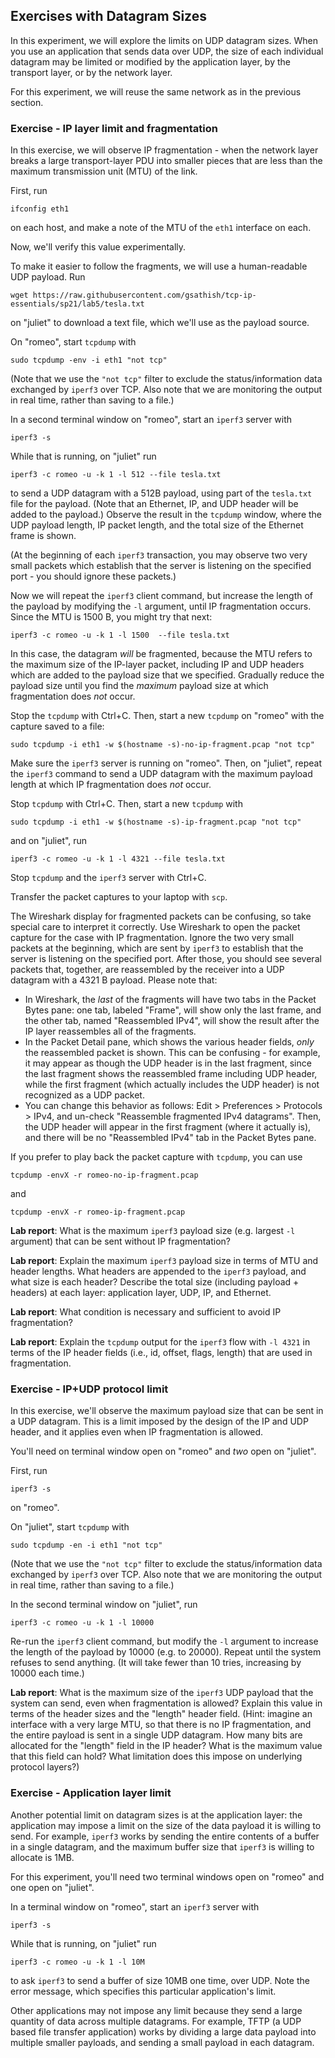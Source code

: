 ## Exercises with Datagram Sizes


In this experiment, we will explore the limits on UDP datagram sizes. When you use an application that sends data over UDP, the size of each individual datagram may be limited or modified by the application layer, by the transport layer, or by the network layer.

For this experiment, we will reuse the same network as in the previous section. 

### Exercise - IP layer limit and fragmentation

In this exercise, we will observe IP fragmentation - when the network layer breaks a large transport-layer PDU into smaller pieces that are less than the maximum transmission unit (MTU) of the link.

First, run 

```
ifconfig eth1
```

on each host, and make a note of the MTU of the `eth1` interface on each. 

Now, we'll verify this value experimentally.

To make it easier to follow the fragments, we will use a human-readable UDP payload. Run

```
wget https://raw.githubusercontent.com/gsathish/tcp-ip-essentials/sp21/lab5/tesla.txt
```

on "juliet" to download a text file, which we'll use as the payload source.

On "romeo", start `tcpdump` with 

```
sudo tcpdump -env -i eth1 "not tcp"
```

(Note that we use the `"not tcp"` filter to exclude the status/information data exchanged by `iperf3` over TCP. Also note that we are monitoring the output in real time, rather than saving to a file.)

In a second terminal window on "romeo", start an `iperf3` server with

```
iperf3 -s
```

While that is running, on "juliet" run

```
iperf3 -c romeo -u -k 1 -l 512 --file tesla.txt
```

to send a UDP datagram with a 512B payload, using part of the `tesla.txt` file for the payload. (Note that an Ethernet, IP, and UDP header will be added to the payload.) Observe the result in the `tcpdump` window, where the UDP payload length, IP packet length, and the total size of the Ethernet frame is shown. 

(At the beginning of each `iperf3` transaction, you may observe two very small packets which establish that the server is listening on the specified port - you should ignore these packets.)

Now we will repeat the `iperf3` client command, but increase the length of the payload by modifying the `-l` argument, until IP fragmentation occurs. Since the MTU is 1500 B, you might try that next:

```
iperf3 -c romeo -u -k 1 -l 1500  --file tesla.txt
```

In this case, the datagram *will* be fragmented, because the MTU refers to the maximum size of the IP-layer packet, including IP and UDP headers which are added to the payload size that we specified. Gradually reduce the payload size until you find the *maximum* payload size at which fragmentation does *not* occur.


Stop the `tcpdump` with Ctrl+C. Then, start a new `tcpdump` on "romeo" with the capture saved to a file:

```
sudo tcpdump -i eth1 -w $(hostname -s)-no-ip-fragment.pcap "not tcp"
```

Make sure the `iperf3` server is running on "romeo". Then, on "juliet", repeat the `iperf3` command to send a UDP datagram with the maximum payload length at which IP fragmentation does _not_ occur.

Stop `tcpdump` with Ctrl+C. Then, start a new `tcpdump` with


```
sudo tcpdump -i eth1 -w $(hostname -s)-ip-fragment.pcap "not tcp"
```

and on "juliet", run

```
iperf3 -c romeo -u -k 1 -l 4321 --file tesla.txt
```

Stop `tcpdump` and the `iperf3` server with Ctrl+C.

Transfer the packet captures to your laptop with `scp`.

The Wireshark display for fragmented packets can be confusing, so take special care to interpret it correctly. Use Wireshark to open the packet capture for the case with IP fragmentation. Ignore the two very small packets at the beginning, which are sent by `iperf3` to establish that the server is listening on the specified port. After those, you should see several packets that, together, are reassembled by the receiver into a UDP datagram with a 4321 B payload. Please note that:

* In Wireshark, the *last* of the fragments will have two tabs in the Packet Bytes pane: one tab, labeled "Frame", will show only the last frame, and the other tab, named "Reassembled IPv4", will show the result after the IP layer reassembles all of the fragments. 
* In the Packet Detail pane, which shows the various header fields, *only* the reassembled packet is shown. This can be confusing - for example, it may appear as though the UDP header is in the last fragment, since the last fragment shows the reassembled frame including UDP header, while the first fragment (which actually includes the UDP header) is not recognized as a UDP packet.
* You can change this behavior as follows: Edit > Preferences > Protocols > IPv4, and un-check "Reassemble fragmented IPv4 datagrams". Then, the UDP header will appear in the first fragment (where it actually is), and there will be no "Reassembled IPv4" tab in the Packet Bytes pane.

If you prefer to play back the packet capture with `tcpdump`, you can use

```
tcpdump -envX -r romeo-no-ip-fragment.pcap
```

and

```
tcpdump -envX -r romeo-ip-fragment.pcap
```

**Lab report**: What is the maximum `iperf3` payload size (e.g. largest `-l` argument) that can be sent without IP fragmentation?

**Lab report**: Explain the maximum `iperf3` payload size in terms of MTU and header lengths. What headers are appended to the `iperf3` payload, and what size is each header?  Describe the total size (including payload + headers) at each layer: application layer, UDP, IP, and Ethernet.

**Lab report**: What condition is necessary and sufficient to avoid IP fragmentation?

**Lab report**: Explain the `tcpdump` output for the `iperf3` flow with `-l 4321` in terms of the IP header fields (i.e., id, offset, flags, length) that are used in fragmentation.

### Exercise - IP+UDP protocol limit

In this exercise, we'll observe the maximum payload size that can be sent in a UDP datagram. This is a limit imposed by the design of the IP and UDP header, and it applies even when IP fragmentation is allowed.

You'll need on terminal window open on "romeo" and _two_ open on "juliet".

First, run 

```
iperf3 -s 
```

on "romeo".

On "juliet",  start `tcpdump` with 

```
sudo tcpdump -en -i eth1 "not tcp"
```

(Note that we use the `"not tcp"` filter to exclude the status/information data exchanged by `iperf3` over TCP. Also note that we are monitoring the output in real time, rather than saving to a file.)

In the second terminal window on "juliet", run

```
iperf3 -c romeo -u -k 1 -l 10000
```

Re-run the `iperf3` client command, but modify the `-l` argument to increase the length of the payload by 10000 (e.g. to 20000). Repeat until the system refuses to send anything. (It will take fewer than 10 tries, increasing by 10000 each time.)


**Lab report**: What is the maximum size of the `iperf3` UDP payload that the system can send, even when fragmentation is allowed? Explain this value in terms of the header sizes and the "length" header field. (Hint: imagine an interface with a very large MTU, so that there is no IP fragmentation, and the entire payload is sent in a single UDP datagram. How many bits are allocated for the "length" field in the IP header? What is the maximum value that this field can hold? What limitation does this impose on underlying protocol layers?)


### Exercise - Application layer limit

Another potential limit on datagram sizes is at the application layer: the application may impose a limit on the size of the data payload it is willing to send. For example, `iperf3` works by sending the entire contents of a buffer in a single datagram, and the maximum buffer size that `iperf3` is willing to allocate is 1MB. 

For this experiment, you'll need two terminal windows open on "romeo" and one open on "juliet".

In a terminal window on "romeo", start an `iperf3` server with

```
iperf3 -s
```

While that is running, on "juliet" run

```
iperf3 -c romeo -u -k 1 -l 10M
```

to ask `iperf3` to send a buffer of size 10MB one time, over UDP. Note the error message, which specifies this particular application's limit. 

Other applications may not impose any limit because they send a large quantity of data across multiple datagrams. For example, TFTP (a UDP based file transfer application) works by dividing a large data payload into multiple smaller payloads, and sending a small payload in each datagram.

